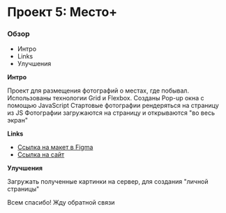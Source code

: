 # Проект 5: Место+

### Обзор
* Интро
* Links
* Улучшения

**Интро**

Проект для размещения фотографий о местах, где побывал. Использованы технологии Grid и Flexbox.
Созданы Pop-up окна с помощью JavaScript
Стартовые фотографии рендеряться на страницу из JS
Фотографии загружаются на страницу и открываются "во весь экран"

**Links**

* [Ссылка на макет в Figma](https://www.figma.com/file/StZjf8HnoeLdiXS7dYrLAh/JavaScript.-Sprint-4)
* [Ссылка на сайт](https://eugenesekachev.github.io/mesto/)

**Улучшения**

Загружать полученные картинки на сервер, для создания "личной страницы"

Всем спасибо! Жду обратной связи
